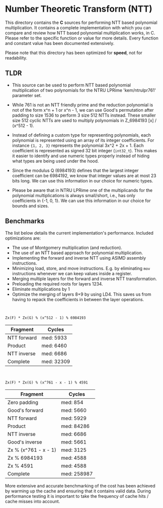 
# Number Theoretic Transform (NTT)

This directory contains the **C** sources for performing NTT based polynomial
multiplication. It contains a complete implementation with which you can compare
and review how NTT based polynomial multiplication works, in C. Please refer to
the specific function or value for more details. Every function and constant
value has been documented extensively.

Please note that this directory has been optimized for **speed**, not for
readability.

## TLDR

* This source can be used to perform NTT based polynomial multiplication of two
polynomials for the NTRU LPRime 'kem/ntrulpr761' parameter set.

* While 761 is not an NTT friendly prime and the reduction polynomial is not of
the form x^n + 1 or x^n - 1, we can use Good's permutation after padding to size
1536 to perform 3 size 512 NTTs instead.  These smaller size 512 cyclic NTTs are
used to multiply polynomials in Z_6984193 [x] / (x^512 - 1).

* Instead of defining a custom type for representing polynomials, each
polynomial is represented using an array of its integer coefficients. For
instance `{1, 2, 3}` represents the polynomial 3x^2 + 2x + 1. Each coefficient
is represented as signed 32 bit integer (`int32_t`). This makes it easier to
identify and use numeric types properly instead of hiding what types are being
used under the hood.

* Since the modulus Q (6984193) defines that the largest integer coefficient can
be 6984192, we know that integer values are at most 23 bits long. We can use
this information in our choice for numeric types.

* Please be aware that in NTRU LPRime one of the multiplicands for the
polynomial multiplications is always small/short, i.e., has only coefficients in
{-1, 0, 1}. We can use this information in our choice for bounds and sizes.

## Benchmarks

The list below details the current implementation's performance. Included
optimizations are:

* The use of Montgomery multiplication (and reduction).
* The use of an NTT based approach for polynomial multiplication.
* Implementing the forward and inverse NTT using ASIMD assembly instructions.
* Minimizing load, store, and move instructions. E.g. by eliminating `mov`
  instructions whenever we can keep values inside a register.
* Merging multiple layers for the forward and inverse NTT transformation.
* Preloading the required roots for layers 1234.
* Eliminate multiplications by 1
* Optimize the merging of layers 8+9 by using LD4. This saves us from
  having to repack the coefficients in between the layer operations.

<br>

`Zx(F) * Zx(G) % (x^512 - 1) % 6984193`

| Fragment             | Cycles         |
| --------             | ------         |
| NTT forward          | med: 5933      |
| Product              | med: 6460      |
| NTT inverse          | med: 6686      |
| Complete             | med: 32309     |

<br>

`Zx(F) * Zx(G) % (x^761 - x - 1) % 4591`

| Fragment             | Cycles         |
| --------             | ------         |
| Zero padding         | med: 854       |
| Good's forward       | med: 5660      |
| NTT forward          | med: 5929      |
| Product              | med: 84286     |
| NTT inverse          | med: 6686      |
| Good's inverse       | med: 5661      |
| Zx % (x^761 - x - 1) | med: 3125      |
| Zx % 6984193         | med: 4588      |
| Zx % 4591            | med: 4588      |
| Complete             | med: 258987    |

More extensive and accurate benchmarking of the cost has been achieved by
warming up the cache and ensuring that it contains valid data. During
performance testing it is important to take the frequency of cache hits / cache
misses into account.
